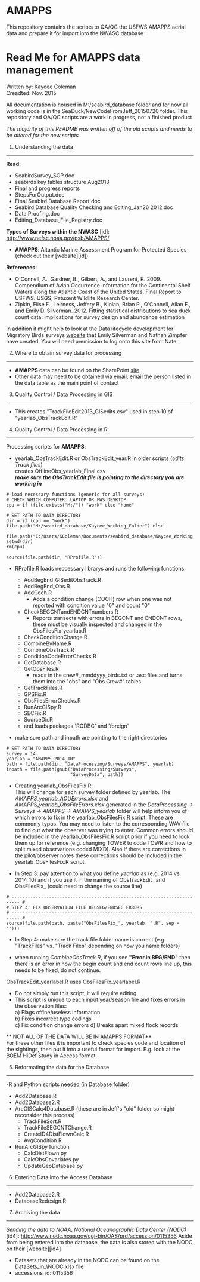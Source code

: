 # AMAPPS
This repository contains the scripts to QA/QC the USFWS AMAPPS aerial data and prepare it for import into the NWASC database   

Read Me for AMAPPS data management
========================================================
Written by: Kaycee Coleman   
Creadted: Nov. 2015     

All documentation is housed in M:/seabird_database folder and for now all working code is in the SeaDuck/NewCodeFromJeff_20150720 folder. This repository and QA/QC scripts are a work in progress, not a finished product  

*The majority of this README was written off of the old scripts and needs to be altered for the new scripts*

1) Understanding the data
--------------------------------------------------------
**Read:**
- SeabirdSurvey_SOP.doc
- seabirds key tables structure Aug2013
- Final and progress reports
- StepsForOutput.doc
- Final Seabird Database Report.doc
- Seabird Database Quality Checking and Editing_Jan26 2012.doc
- Data Proofing.doc
- Editing\_Database\_File_Registry.doc

**Types of Surveys within the NWASC**
[id]: http://www.nefsc.noaa.gov/psb/AMAPPS/
- **AMAPPS**: Altantic Marine Assessment Program for Protected Species (check out their [website][id])

**References:**    
- O'Connell, A., Gardner, B., Gilbert, A., and Laurent, K. 2009. Compendium of Avian Occurrence Information for the Continental Shelf Waters along the Atlantic Coast of the United States. Final Report to USFWS. USGS, Patuxent Wildlife Research Center.
- Zipkin, Elise F., Leirness, Jeffery B., Kinlan, Brian P., O'Connell, Allan F., and Emily D. Silverman. 2012. Fitting statistical distributions to sea duck count data: implications for survey design and abundance estimation

[id2]: https://my.usgs.gov/confluence/display/mbmdl/Data+lifecycle+development+for+Migratory+Bird+surveys+Home
In addition it might help to look at the Data lifecycle development for Migratory Birds surveys [website][id2] that Emily Silverman and Nathan Zimpfer have created. You will need premission to log onto this site from Nate. 

2) Where to obtain survey data for processing
--------------------------------------------------------
[id3]: https://connect.doi.gov/fws/Portal/acjv/seabird/SitePages/Home.aspx
- **AMAPPS** data can be found on the SharePoint [site][id3]
- Other data may need to be obtained via email, email the person listed in the data table as the main point of contact

3) Quality Control / Data Processing in GIS
--------------------------------------------------------
- This creates "TrackFileEdit2013_GISedits.csv" used in step 10 of "yearlab\_ObsTrackEdit.R"

4) Quality Control / Data Processing in R
--------------------------------------------------------
Processing scripts for **AMAPPS**:
- yearlab\_ObsTrackEdit\.R or ObsTrackEdit\_year\.R in older scripts (*edits Track files*)      
  creates OfflineObs\_yearlab\_Final.csv   
***make sure the ObsTrackEdit file is pointing to the directory you are working in***   

```{r}
# load necessary functions (generic for all surveys)
# CHECK WHICH COMPUTER: LAPTOP OR FWS DESKTOP
cpu = if (file.exists("M:/")) "work" else "home"

# SET PATH TO DATA DIRECTORY
dir = if (cpu == "work") file.path("M:/seabird_database/Kaycee_Working_Folder") else 
  file.path("C:/Users/KColeman/Documents/seabird_database/Kaycee_Working_Folder")
setwd(dir)
rm(cpu)

source(file.path(dir, "RProfile.R"))
```

- RProfile.R loads neccessary librarys and runs the following functions: 
  - AddBegEnd\_GISeditObsTrack.R 
  - AddBegEnd\_Obs.R 
  - AddCoch.R 
      - Adds a condition change (COCH) row when one was not reported with condition value "0" and count "0"
  - CheckBEGCNTandENDCNTnumbers.R
      - Reports transects with errors in BEGCNT and ENDCNT rows, these must be visually inspected and changed in the ObsFilesFix\_yearlab.R
  - CheckConditionChange.R 
  - CombineByName.R 
  - CombineObsTrack.R 
  - ConditionCodeErrorChecks.R 
  - GetDatabase.R 
  - GetObsFiles.R 
      - reads in the crew#_mmddyyy_birds.txt or .asc files and turns them into the "obs" and "Obs.Crew#" tables
  - GetTrackFiles.R 
  - GPSFix.R 
  - ObsFilesErrorChecks.R 
  - RunArcGISpy.R 
  - SECFix.R 
  - SourceDir.R 
  - and loads packages 'RODBC' and 'foreign'

- make sure path and inpath are pointing to the right directories  
```{r}
# SET PATH TO DATA DIRECTORY
survey = 14
yearlab = "AMAPPS_2014_10"
path = file.path(dir, "DataProcessing/Surveys/AMAPPS", yearlab)
inpath = file.path(gsub("DataProcessing/Surveys", 
                        "SurveyData", path))
```

- Creating yearlab\_ObsFilesFix.R:  
This will change for each survey folder defined by yearlab. The *AMAPPS\_yearlab\_AOUErrors.xlsx* and *AMAPPS\_yearlab\_ObsFileErrors.xlsx* generated in the *DataProcessing -> Surveys -> AMAPPS -> AMAPPS\_yearlab* folder will help inform you of which errors to fix in the yearlab\_ObsFilesFix.R script. These are commonly typos. You may need to listen to the corresponding WAV file to find out what the observer was trying to enter. Common errors should be included in the yearlab\_ObsFilesFix.R script prior if you need to look them up for reference (e\.g\. changing TOWER to code TOWR and how to split mixed observations coded MIXD).  Also if there are corrections in the pilot/observer notes these corrections should be included in the yearlab\_ObsFilesFix.R script.  

- In Step 3: pay attention to what you define _yearlab_ as (e.g. 2014 vs. 2014\_10) and if you use it in the naming of ObsTrackEdit\_ and ObsFilesFix\_ (could need to change the source line)  
```{r}
# ------------------------------------------------------------------------- #
# STEP 3: FIX OBSERVATION FILE BEGSEG/ENDSEG ERRORS
# ------------------------------------------------------------------------- #
source(file.path(path, paste("ObsFilesFix_", yearlab, ".R", sep = "")))
```
- In Step 4: make sure the track file folder name is correct (e.g. "TrackFiles" vs. "Track Files" depending on how you name folders)

- when running *CombineObsTrack.R*, if you see **"Error in BEG/END"** then there is an error in how the begin count and end count rows line up, this needs to be fixed, do not continue. 

ObsTrackEdit\_yearlabel.R uses ObsFilesFix\_yearlabel.R 
- Do not simply run this script, it will require editing
- This script is unique to each input year/season file and fixes errors in the observation files:  
           a) Flags offine/useless information  
           b) Fixes incorrect type codings  
           c) Fix condition change errors
           d) Breaks apart mixed flock records

** NOT ALL OF THE DATA WILL BE IN AMAPPS FORMAT**  
For these other files it is important to check species code and location of the sightings, then put it into a useful format for import. E.g. look at the BOEM HiDef Study in Access format.

5) Reformating the data for the Database
--------------------------------------------------------
-R and Python scripts needed (in Database folder)
  - Add2Database.R
  - Add2Database2.R
  - ArcGISCalc4Database.R (these are in Jeff's "old" folder so might reconsider this process)
    - TrackFileSort.R
    - TrackFileSEGCNTChange.R
    - CreateID4DistFlownCalc.R
    - AvgCondition.R
  - RunArcGISpy function
    - CalcDistFlown.py
    - CalcObsCovariates.py
    - UpdateGeoDatabase.py

6) Entering Data into the Access Database
--------------------------------------------------------
- Add2Database2.R
- DatabaseRedesign.R

7) Archiving the data
--------------------------------------------------------
*Sending the data to NOAA, National Oceanographic Data Center (NODC)*
[id4]: http://www.nodc.noaa.gov/cgi-bin/OAS/prd/accession/0115356
Aside from being entered into the database, the data is also stored with the NODC on their [website][id4]   
- Datasets that are already in the NODC can be found on the DataSets\_in_\NODC.xlsx file 
- accessions_id: 0115356


